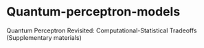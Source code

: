 # Quantum-perceptron-models
Quantum Perceptron Revisited: Computational-Statistical Tradeoffs (Supplementary materials)
